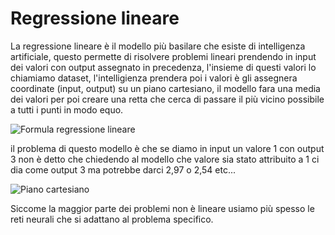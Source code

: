 # Regressione lineare

La regressione lineare è il modello più basilare che esiste di intelligenza artificiale, questo permette di risolvere problemi lineari prendendo in input dei valori con output assegnato in precedenza, l'insieme di questi valori lo chiamiamo dataset, l'intelligienza prendera poi i valori è gli assegnera coordinate (input, output) su un piano cartesiano, il modello fara una media dei valori per poi creare una retta che cerca di passare il più vicino possibile a tutti i punti in modo equo.

![Formula regressione lineare](https://www.researchgate.net/publication/373123252/figure/fig1/AS:11431281181599369@1692104511135/Linear-regression-equation.ppm)

il problema di questo modello è che se diamo in input un valore 1 con output 3 non è detto che chiedendo al modello che valore sia stato attribuito a 1 ci dia come output 3 ma potrebbe darci 2,97 o 2,54 etc...

![Piano cartesiano](https://upload.wikimedia.org/wikipedia/commons/b/be/Normdist_regression.png)

Siccome la maggior parte dei problemi non è lineare usiamo più spesso le reti neurali che si adattano al problema specifico.
